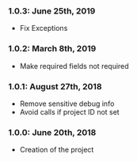 ### 1.0.3: June 25th, 2019
* Fix Exceptions

### 1.0.2: March 8th, 2019
* Make required fields not required

### 1.0.1: August 27th, 2018
* Remove sensitive debug info
* Avoid calls if project ID not set

### 1.0.0: June 20th, 2018
* Creation of the project